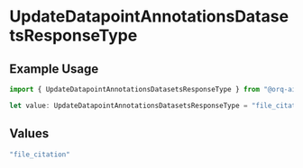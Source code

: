 # UpdateDatapointAnnotationsDatasetsResponseType

## Example Usage

```typescript
import { UpdateDatapointAnnotationsDatasetsResponseType } from "@orq-ai/node/models/operations";

let value: UpdateDatapointAnnotationsDatasetsResponseType = "file_citation";
```

## Values

```typescript
"file_citation"
```